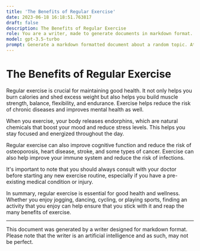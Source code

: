 ```yaml
---
title: 'The Benefits of Regular Exercise'
date: 2023-06-18 16:18:51.763817
draft: false
description: The Benefits of Regular Exercise
role: You are a writer, made to generate documents in markdown format. It is very important that all of the documents you generate are in valid markdown format.
model: gpt-3.5-turbo
prompt: Generate a markdown formatted document about a random topic. At the bottom, include a disclaimer explaining that the document was generated by you. The first line of the document should be the title. Make sure that the entire document is in proper markdown format, using a mix of various tags to make the document visually appealing.
---
```


# The Benefits of Regular Exercise

Regular exercise is crucial for maintaining good health. It not only helps you burn calories and shed excess weight but also helps you build muscle strength, balance, flexibility, and endurance. Exercise helps reduce the risk of chronic diseases and improves mental health as well.

When you exercise, your body releases endorphins, which are natural chemicals that boost your mood and reduce stress levels. This helps you stay focused and energized throughout the day.

Regular exercise can also improve cognitive function and reduce the risk of osteoporosis, heart disease, stroke, and some types of cancer. Exercise can also help improve your immune system and reduce the risk of infections.

It's important to note that you should always consult with your doctor before starting any new exercise routine, especially if you have a pre-existing medical condition or injury.

In summary, regular exercise is essential for good health and wellness. Whether you enjoy jogging, dancing, cycling, or playing sports, finding an activity that you enjoy can help ensure that you stick with it and reap the many benefits of exercise.

---

This document was generated by a writer designed for markdown format. Please note that the writer is an artificial intelligence and as such, may not be perfect.